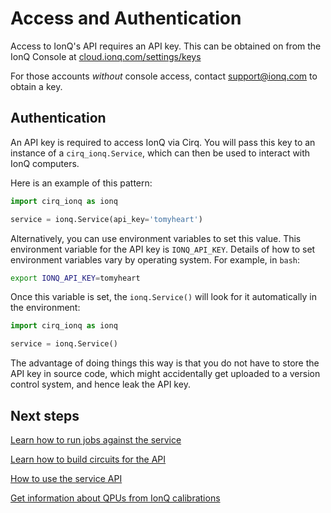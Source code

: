 # Access and Authentication

Access to IonQ's API requires an API key. This can be obtained on from the IonQ
Console at [cloud.ionq.com/settings/keys](https://cloud.ionq.com/settings/keys)

For those accounts _without_ console access, contact 
[support@ionq.com](mailto:support@ionq.com) to obtain a key.

## Authentication

An API key is required to access IonQ via Cirq. You will pass this key to an 
instance of a `cirq_ionq.Service`, which can then be used to interact
with IonQ computers.

Here is an example of this pattern:

```python
import cirq_ionq as ionq

service = ionq.Service(api_key='tomyheart')
```

Alternatively, you can use environment variables to set this value. This 
environment variable for the API key is `IONQ_API_KEY`. Details of how to set 
environment variables vary by operating system. For example, in `bash`:

```bash
export IONQ_API_KEY=tomyheart
```

Once this variable is set, the `ionq.Service()` will look for it automatically
in the environment:

```python
import cirq_ionq as ionq

service = ionq.Service()
```

The advantage of doing things this way is that you do not have to store the API key in
source code, which might accidentally get uploaded to a version control system, and hence
leak the API key.

## Next steps

[Learn how to run jobs against the service](service.md)

[Learn how to build circuits for the API](circuits.md)

[How to use the service API](jobs.md)

[Get information about QPUs from IonQ calibrations](calibrations.md)

